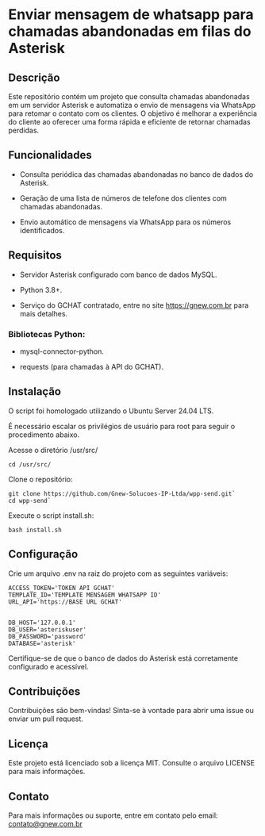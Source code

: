 # Enviar mensagem de whatsapp para chamadas abandonadas em filas do Asterisk

## Descrição

Este repositório contém um projeto que consulta chamadas abandonadas em um servidor Asterisk e automatiza o envio de mensagens via WhatsApp para retomar o contato com os clientes. O objetivo é melhorar a experiência do cliente ao oferecer uma forma rápida e eficiente de retornar chamadas perdidas.

## Funcionalidades

- Consulta periódica das chamadas abandonadas no banco de dados do Asterisk.

- Geração de uma lista de números de telefone dos clientes com chamadas abandonadas.

- Envio automático de mensagens via WhatsApp para os números identificados.

## Requisitos

- Servidor Asterisk configurado com banco de dados MySQL.

- Python 3.8+.

- Serviço do GCHAT contratado, entre no site https://gnew.com.br para mais detalhes.

### Bibliotecas Python:

- mysql-connector-python.

- requests (para chamadas à API do GCHAT).

## Instalação

O script foi homologado utilizando o Ubuntu Server 24.04 LTS.

É necessário escalar os privilégios de usuário para root para seguir o procedimento abaixo.

Acesse o diretório /usr/src/

```
cd /usr/src/
```

Clone o repositório:

```
git clone https://github.com/Gnew-Solucoes-IP-Ltda/wpp-send.git`
cd wpp-send`
```

Execute o script install.sh:

```
bash install.sh
```

## Configuração

Crie um arquivo .env na raiz do projeto com as seguintes variáveis:

```
ACCESS_TOKEN='TOKEN API GCHAT'
TEMPLATE_ID='TEMPLATE MENSAGEM WHATSAPP ID'
URL_API='https://BASE URL GCHAT'


DB_HOST='127.0.0.1'
DB_USER='asteriskuser'
DB_PASSWORD='password'
DATABASE='asterisk'
```

Certifique-se de que o banco de dados do Asterisk está corretamente configurado e acessível.

## Contribuições

Contribuições são bem-vindas! Sinta-se à vontade para abrir uma issue ou enviar um pull request.

## Licença

Este projeto está licenciado sob a licença MIT. Consulte o arquivo LICENSE para mais informações.

## Contato

Para mais informações ou suporte, entre em contato pelo email:
contato@gnew.com.br